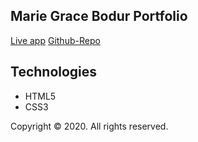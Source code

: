 ## Marie Grace Bodur Portfolio

[Live app](https://gracebodur.github.io/devgrace-portfolio/)
[Github-Repo](https://github.com/gracebodur/devgrace-portfolio.git)

## Technologies

- HTML5
- CSS3

Copyright ©  2020. All rights reserved.